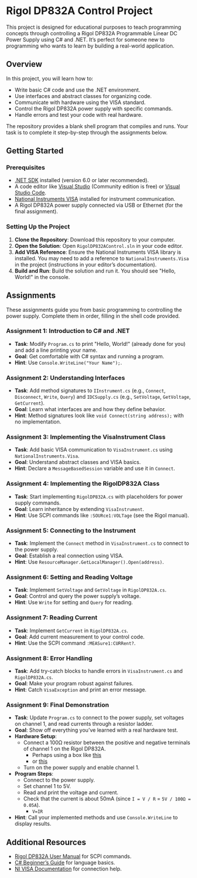 # Rigol DP832A Control Project

This project is designed for educational purposes to teach programming concepts through controlling a Rigol DP832A Programmable Linear DC Power Supply using C# and .NET. It’s perfect for someone new to programming who wants to learn by building a real-world application.

## Overview

In this project, you will learn how to:
- Write basic C# code and use the .NET environment.
- Use interfaces and abstract classes for organizing code.
- Communicate with hardware using the VISA standard.
- Control the Rigol DP832A power supply with specific commands.
- Handle errors and test your code with real hardware.

The repository provides a blank shell program that compiles and runs. Your task is to complete it step-by-step through the assignments below.

## Getting Started

### Prerequisites
- [.NET SDK](https://dotnet.microsoft.com/download) installed (version 6.0 or later recommended).
- A code editor like [Visual Studio](https://visualstudio.microsoft.com/) (Community edition is free) or [Visual Studio Code](https://code.visualstudio.com/).
- [National Instruments VISA](https://www.ni.com/en-us/support/downloads/drivers/download.ni-visa.html) installed for instrument communication.
- A Rigol DP832A power supply connected via USB or Ethernet (for the final assignment).

### Setting Up the Project
1. **Clone the Repository**: Download this repository to your computer.
2. **Open the Solution**: Open `RigolDP832AControl.sln` in your code editor.
3. **Add VISA Reference**: Ensure the National Instruments VISA library is installed. You may need to add a reference to `NationalInstruments.Visa` in the project (instructions in your editor’s documentation).
4. **Build and Run**: Build the solution and run it. You should see "Hello, World!" in the console.

## Assignments

These assignments guide you from basic programming to controlling the power supply. Complete them in order, filling in the shell code provided.

### Assignment 1: Introduction to C# and .NET
- **Task**: Modify `Program.cs` to print "Hello, World!" (already done for you) and add a line printing your name.
- **Goal**: Get comfortable with C# syntax and running a program.
- **Hint**: Use `Console.WriteLine("Your Name");`.

### Assignment 2: Understanding Interfaces
- **Task**: Add method signatures to `IInstrument.cs` (e.g., `Connect`, `Disconnect`, `Write`, `Query`) and `IDCSupply.cs` (e.g., `SetVoltage`, `GetVoltage`, `GetCurrent`).
- **Goal**: Learn what interfaces are and how they define behavior.
- **Hint**: Method signatures look like `void Connect(string address);` with no implementation.

### Assignment 3: Implementing the VisaInstrument Class
- **Task**: Add basic VISA communication to `VisaInstrument.cs` using `NationalInstruments.Visa`.
- **Goal**: Understand abstract classes and VISA basics.
- **Hint**: Declare a `MessageBasedSession` variable and use it in `Connect`.

### Assignment 4: Implementing the RigolDP832A Class
- **Task**: Start implementing `RigolDP832A.cs` with placeholders for power supply commands.
- **Goal**: Learn inheritance by extending `VisaInstrument`.
- **Hint**: Use SCPI commands like `:SOURce1:VOLTage` (see the Rigol manual).

### Assignment 5: Connecting to the Instrument
- **Task**: Implement the `Connect` method in `VisaInstrument.cs` to connect to the power supply.
- **Goal**: Establish a real connection using VISA.
- **Hint**: Use `ResourceManager.GetLocalManager().Open(address)`.

### Assignment 6: Setting and Reading Voltage
- **Task**: Implement `SetVoltage` and `GetVoltage` in `RigolDP832A.cs`.
- **Goal**: Control and query the power supply’s voltage.
- **Hint**: Use `Write` for setting and `Query` for reading.

### Assignment 7: Reading Current
- **Task**: Implement `GetCurrent` in `RigolDP832A.cs`.
- **Goal**: Add current measurement to your control code.
- **Hint**: Use the SCPI command `:MEASure1:CURRent?`.

### Assignment 8: Error Handling
- **Task**: Add try-catch blocks to handle errors in `VisaInstrument.cs` and `RigolDP832A.cs`.
- **Goal**: Make your program robust against failures.
- **Hint**: Catch `VisaException` and print an error message.

### Assignment 9: Final Demonstration
- **Task**: Update `Program.cs` to connect to the power supply, set voltages on channel 1, and read currents through a resistor ladder.
- **Goal**: Show off everything you’ve learned with a real hardware test.
- **Hardware Setup**:
  - Connect a 100Ω resistor between the positive and negative terminals of channel 1 on the Rigol DP832A.
    - Perhaps using a box like [this](https://www.amazon.com/gp/product/B0D8T5XJS9/ref=ox_sc_act_title_4?smid=A1GMZO8N77UCMQ&psc=1)
    - or [this](https://www.amazon.com/gp/product/B0002KX76M/ref=ox_sc_act_title_3?smid=ATVPDKIKX0DER&psc=1)
  - Turn on the power supply and enable channel 1.
- **Program Steps**:
  - Connect to the power supply.
  - Set channel 1 to 5V.
  - Read and print the voltage and current.
  - Check that the current is about 50mA (since `I = V / R` = `5V / 100Ω = 0.05A`).
    - `V=IR` 
- **Hint**: Call your implemented methods and use `Console.WriteLine` to display results.

## Additional Resources
- [Rigol DP832A User Manual](https://www.rigolna.com/products/dc-power-supplies/dp800/) for SCPI commands.
- [C# Beginner’s Guide](https://docs.microsoft.com/en-us/dotnet/csharp/) for language basics.
- [NI VISA Documentation](https://www.ni.com/en-us/support/documentation.html) for connection help.
